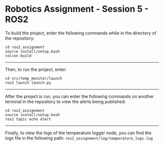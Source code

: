 # Robotics Assignment - Session 5 - ROS2

To build the project, enter the following commands while in the directory of the repository:
```
cd ros2_assignment
source install/setup.bash
colcon build
```
---
Then, to run the project, enter:
```
cd src/temp_monitor/launch
ros2 launch launch.py
```
---
After the project is run, you can enter the following commands on another terminal in the repository to view the alerts being published:
```
cd ros2_assignment
source install/setup.bash
ros2 topic echo alert
```
---
Finally, to view the logs of the temperature logger node, you can find the logs file in the following path: `ros2_assignment/log/temperature_logs.log`
